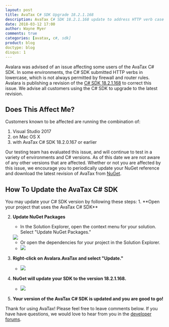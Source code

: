 ```yaml
---
layout: post
title: AvaTax C# SDK Upgrade 18.2.1.168
description: AvaTax C# SDK 18.2.1.168 update to address HTTP verb case issue.
date: 2018-03-12 17:00
author: Wayne Myer
comments: true
categories: [avatax, c#, sdk]
product: blog
doctype: blog
disqus: 1
---
```


Avalara was advised of an issue affecting some users of the AvaTax C# SDK. In some environments, the C# SDK submitted HTTP verbs in lowercase, which is not always permitted by firewall and router rules.  Avalara is publishing a revision of the [C# SDK 18.2.1.168](https://www.nuget.org/packages/Avalara.AvaTax/18.2.1.168) to correct this issue.  We advise all customers using the C# SDK to upgrade to the latest revision.

<h2>Does This Affect Me?</h2>
Customers known to be affected are running the combination of:
<ol>
    <li>Visual Studio 2017</li> 
    <li>on Mac OS X</li>
    <li>with AvaTax C# SDK 18.2.0.167 or earlier</li>
</ol>

Our testing team has evaluated this issue, and will continue to test in a variety of environments and C# versions.  As of this date we are not aware of any other versions that are affected. Whether or not you are affected by this issue, we encourage you to periodically update your NuGet reference and download the latest revision of AvaTax from [NuGet](https://www.nuget.org/packages/Avalara.AvaTax/18.2.1.168).

<h2>How To Update the AvaTax C# SDK</h2>
You may update your C# SDK version by following these steps:
1. **Open your project that uses the AvaTax C# SDK**


2. **Update NuGet Packages**
    * In the Solution Explorer, open the context menu for your solution. Select "Update NuGet Packages."
    <img src="../../../../../images/sdkUpdateInSolution.png">        

    * Or open the dependencies for your project in the Solution Explorer.
    * <img src="../../../../../images/sdkDependenciesInProject.png">    


4. **Right-click on Avalara.AvaTax and select "Update."**
    * <img src="../../../../../images/sdkUpdateInProject.png">


5. **NuGet will update your SDK to the version 18.2.1.168.**
    * <img src="../../../../../images/sdkUpdatedVersionNumber.png">

6. **Your version of the AvaTax C# SDK is updated and you are good to go!**

Thank for using AvaTax! Please feel free to leave comments below. If you have have questions, we would love to hear from you in the [developer forums](https://community.avalara.com/avalara/category_sets/developers).